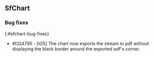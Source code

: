 ## SfChart

### Bug fixes
{:#sfchart-bug-fixes}

* \#I324795 - [iOS] The chart now exports the stream to pdf without displaying the black border around the exported pdf's corner.